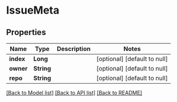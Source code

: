# IssueMeta
## Properties

| Name | Type | Description | Notes |
|------------ | ------------- | ------------- | -------------|
| **index** | **Long** |  | [optional] [default to null] |
| **owner** | **String** |  | [optional] [default to null] |
| **repo** | **String** |  | [optional] [default to null] |

[[Back to Model list]](../README.md#documentation-for-models) [[Back to API list]](../README.md#documentation-for-api-endpoints) [[Back to README]](../README.md)

